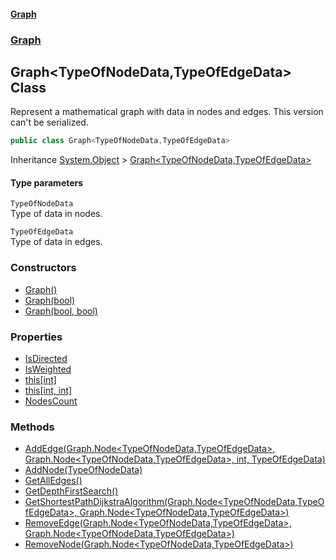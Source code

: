 #### [Graph](./index.md 'index')
### [Graph](./Graph.md 'Graph')
## Graph&lt;TypeOfNodeData,TypeOfEdgeData&gt; Class
Represent a mathematical graph with data in nodes and edges. This version can't be serialized.  
```csharp
public class Graph<TypeOfNodeData,TypeOfEdgeData>
```
Inheritance [System.Object](https://docs.microsoft.com/en-us/dotnet/api/System.Object 'System.Object') &gt; [Graph&lt;TypeOfNodeData,TypeOfEdgeData&gt;](./Graph-Graph-TypeOfNodeData_TypeOfEdgeData-.md 'Graph.Graph&lt;TypeOfNodeData,TypeOfEdgeData&gt;')  
#### Type parameters
<a name='Graph-Graph-TypeOfNodeData_TypeOfEdgeData--TypeOfNodeData'></a>
`TypeOfNodeData`  
Type of data in nodes.  
  
<a name='Graph-Graph-TypeOfNodeData_TypeOfEdgeData--TypeOfEdgeData'></a>
`TypeOfEdgeData`  
Type of data in edges.  
  
### Constructors
- [Graph()](./Graph-Graph-TypeOfNodeData_TypeOfEdgeData--Graph().md 'Graph.Graph&lt;TypeOfNodeData,TypeOfEdgeData&gt;.Graph()')
- [Graph(bool)](./Graph-Graph-TypeOfNodeData_TypeOfEdgeData--Graph(bool).md 'Graph.Graph&lt;TypeOfNodeData,TypeOfEdgeData&gt;.Graph(bool)')
- [Graph(bool, bool)](./Graph-Graph-TypeOfNodeData_TypeOfEdgeData--Graph(bool_bool).md 'Graph.Graph&lt;TypeOfNodeData,TypeOfEdgeData&gt;.Graph(bool, bool)')
### Properties
- [IsDirected](./Graph-Graph-TypeOfNodeData_TypeOfEdgeData--IsDirected.md 'Graph.Graph&lt;TypeOfNodeData,TypeOfEdgeData&gt;.IsDirected')
- [IsWeighted](./Graph-Graph-TypeOfNodeData_TypeOfEdgeData--IsWeighted.md 'Graph.Graph&lt;TypeOfNodeData,TypeOfEdgeData&gt;.IsWeighted')
- [this[int]](./Graph-Graph-TypeOfNodeData_TypeOfEdgeData--this-int-.md 'Graph.Graph&lt;TypeOfNodeData,TypeOfEdgeData&gt;.this[int]')
- [this[int, int]](./Graph-Graph-TypeOfNodeData_TypeOfEdgeData--this-int_int-.md 'Graph.Graph&lt;TypeOfNodeData,TypeOfEdgeData&gt;.this[int, int]')
- [NodesCount](./Graph-Graph-TypeOfNodeData_TypeOfEdgeData--NodesCount.md 'Graph.Graph&lt;TypeOfNodeData,TypeOfEdgeData&gt;.NodesCount')
### Methods
- [AddEdge(Graph.Node&lt;TypeOfNodeData,TypeOfEdgeData&gt;, Graph.Node&lt;TypeOfNodeData,TypeOfEdgeData&gt;, int, TypeOfEdgeData)](./Graph-Graph-TypeOfNodeData_TypeOfEdgeData--AddEdge(Graph-Node-TypeOfNodeData_TypeOfEdgeData-_Graph-Node-TypeOfNodeData_TypeOfEdgeData-_int_TypeOfEdgeData).md 'Graph.Graph&lt;TypeOfNodeData,TypeOfEdgeData&gt;.AddEdge(Graph.Node&lt;TypeOfNodeData,TypeOfEdgeData&gt;, Graph.Node&lt;TypeOfNodeData,TypeOfEdgeData&gt;, int, TypeOfEdgeData)')
- [AddNode(TypeOfNodeData)](./Graph-Graph-TypeOfNodeData_TypeOfEdgeData--AddNode(TypeOfNodeData).md 'Graph.Graph&lt;TypeOfNodeData,TypeOfEdgeData&gt;.AddNode(TypeOfNodeData)')
- [GetAllEdges()](./Graph-Graph-TypeOfNodeData_TypeOfEdgeData--GetAllEdges().md 'Graph.Graph&lt;TypeOfNodeData,TypeOfEdgeData&gt;.GetAllEdges()')
- [GetDepthFirstSearch()](./Graph-Graph-TypeOfNodeData_TypeOfEdgeData--GetDepthFirstSearch().md 'Graph.Graph&lt;TypeOfNodeData,TypeOfEdgeData&gt;.GetDepthFirstSearch()')
- [GetShortestPathDijkstraAlgorithm(Graph.Node&lt;TypeOfNodeData,TypeOfEdgeData&gt;, Graph.Node&lt;TypeOfNodeData,TypeOfEdgeData&gt;)](./Graph-Graph-TypeOfNodeData_TypeOfEdgeData--GetShortestPathDijkstraAlgorithm(Graph-Node-TypeOfNodeData_TypeOfEdgeData-_Graph-Node-TypeOfNodeData_TypeOfEdgeData-).md 'Graph.Graph&lt;TypeOfNodeData,TypeOfEdgeData&gt;.GetShortestPathDijkstraAlgorithm(Graph.Node&lt;TypeOfNodeData,TypeOfEdgeData&gt;, Graph.Node&lt;TypeOfNodeData,TypeOfEdgeData&gt;)')
- [RemoveEdge(Graph.Node&lt;TypeOfNodeData,TypeOfEdgeData&gt;, Graph.Node&lt;TypeOfNodeData,TypeOfEdgeData&gt;)](./Graph-Graph-TypeOfNodeData_TypeOfEdgeData--RemoveEdge(Graph-Node-TypeOfNodeData_TypeOfEdgeData-_Graph-Node-TypeOfNodeData_TypeOfEdgeData-).md 'Graph.Graph&lt;TypeOfNodeData,TypeOfEdgeData&gt;.RemoveEdge(Graph.Node&lt;TypeOfNodeData,TypeOfEdgeData&gt;, Graph.Node&lt;TypeOfNodeData,TypeOfEdgeData&gt;)')
- [RemoveNode(Graph.Node&lt;TypeOfNodeData,TypeOfEdgeData&gt;)](./Graph-Graph-TypeOfNodeData_TypeOfEdgeData--RemoveNode(Graph-Node-TypeOfNodeData_TypeOfEdgeData-).md 'Graph.Graph&lt;TypeOfNodeData,TypeOfEdgeData&gt;.RemoveNode(Graph.Node&lt;TypeOfNodeData,TypeOfEdgeData&gt;)')

